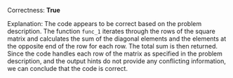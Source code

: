 Correctness: **True**

Explanation: The code appears to be correct based on the problem description. The function `func_1` iterates through the rows of the square matrix and calculates the sum of the diagonal elements and the elements at the opposite end of the row for each row. The total sum is then returned. Since the code handles each row of the matrix as specified in the problem description, and the output hints do not provide any conflicting information, we can conclude that the code is correct.